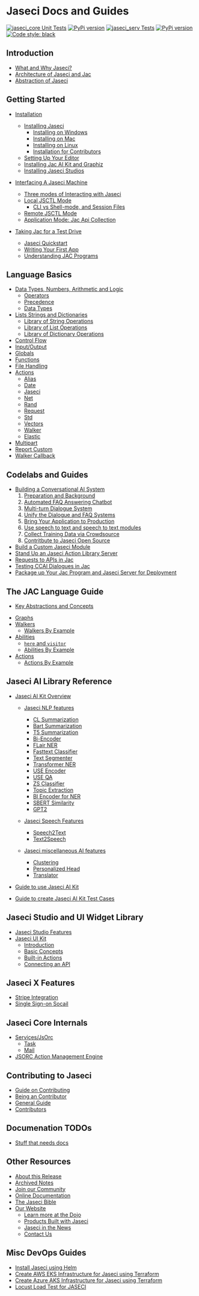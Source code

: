 # Jaseci Docs and Guides

[![jaseci_core Unit Tests](https://github.com/Jaseci-Labs/jaseci/actions/workflows/jaseci-core-test.yml/badge.svg?branch=main)](https://github.com/Jaseci-Labs/jaseci/actions/workflows/jaseci-core-test.yml) [![PyPi version](https://badgen.net/pypi/v/jaseci/)](https://pypi.org/project/jaseci)
[![jaseci_serv Tests](https://github.com/Jaseci-Labs/jaseci/actions/workflows/jaseci-serv-test.yml/badge.svg)](https://github.com/Jaseci-Labs/jaseci/actions/workflows/jaseci-serv-test.yml) [![PyPi version](https://badgen.net/pypi/v/jaseci-serv/)](https://pypi.org/project/jaseci-serv)
[![Code style: black](https://img.shields.io/badge/code%20style-black-000000.svg)](https://github.com/psf/black)

## Introduction

- [What and Why Jaseci?](docs/docs/Introduction/What_and_why_jaseci.md)
- [Architecture of Jaseci and Jac](docs/docs/Introduction/Architecture_of_jaseci.md)
- [Abstraction of Jaseci](docs/docs/Introduction/abstraction_of_jaseci.md)
<!-- Information is needed for the above sections to be complete -->

## Getting Started

  - [Installation](docs/docs/getting-started/content.md)
    - [Installing Jaseci](support/guide/getting_started/installation.md)
      - [Installing on Windows](support/guide/getting_started/installation.md#installing-on-windows)
      - [Installing on Mac](support/guide/getting_started/installation.md#installing-on-mac)
      - [Installing on Linux](support/guide/getting_started/installation.md#installing-on-linux)
      - [Installation for Contributors](support/guide/getting_started/installation.md#installation-for-contributors-of-jaseci)
    - [Setting Up Your Editor](support/guide/getting_started/setting_up_your_editor.md)
    - [Installing Jac AI Kit and Graphiz](docs/docs/getting-started/jac_ai_kit_and_graphiz.md)
    - [Installing Jaseci Studios](docs/docs/getting-started/jaseci_studios.md)

  - [Interfacing A Jaseci Machine](docs/docs/getting-started/content.md)
    - [Three modes of Interacting with Jaseci](docs/docs/interfacing_jaseci/interaction_modes.md)
    - [Local JSCTL Mode](docs/docs/interfacing_jaseci/jsctl.md)
      - [CLI vs Shell-mode, and Session Files](docs/docs/interfacing_jaseci/basics.md)
    - [Remote JSCTL Mode](docs/docs/interfacing_jaseci/remote_jsctl.md)
    - [Application Mode: Jac Api Collection](docs/docs/interfacing_jaseci/api_collection.md)

  - [Taking Jac for a Test Drive](docs/docs/getting-started/content.md)
    - [Jaseci Quickstart](support/guide/getting_started/quickstart.md)
    - [Writing Your First App](support/guide/getting_started/writing_your_first_app.md)
    - [Understanding JAC Programs](support/guide/getting_started/understanding_jac_programs.md)

<!-- For this section to be complete we must first rewrite some of the content so it assumes that the user followed the installation guide -->
<!-- Second we must write the content for the coming soon sections -->

## Language Basics

  - [Data Types, Numbers, Arithmetic and Logic](docs/docs/Language_basics/Num_ari_log.md)
    - [Operators](docs/docs/Developing_with_JAC/Language_Features/Operator.md)
    - [Precedence](docs/docs/Language_basics/precedence.md)
    - [Data Types](docs/docs/Developing_with_JAC/Language_Features/dataTypes.md)
  - [Lists Strings and Dictionaries](docs/docs/Language_basics/lists_dicts_dicts.md)
    - [Library of String Operations](docs/docs/Language_basics/strings.md)
    - [Library of List Operations](docs/docs/Language_basics/lists.md)
    - [Library of Dictionary Operations](docs/docs/Language_basics/dictionaries.md)
  - [Control Flow](docs/docs/Developing_with_JAC/Language_Features/ControlFlow.md)
  - [Input/Output](docs/docs/Developing_with_JAC/Language_Features/input_output.md)
  - [Globals](docs/docs/Developing_with_JAC/Language_Features/globals.md)
  - [Functions](docs/docs/Developing_with_JAC/Language_Features/function.md)
  - [File Handling](docs/docs/Developing_with_JAC/Language_Features/actions/file.md)
  - [Actions](docs/docs/getting-started/content.md)
    - [Alias](docs/docs/Developing_with_JAC/Language_Features/actions/alias.md)
    - [Date](docs/docs/Developing_with_JAC/Language_Features/actions/date.md)
    - [Jaseci](docs/docs/Developing_with_JAC/Language_Features/actions/jaseci.md)
    - [Net](docs/docs/Developing_with_JAC/Language_Features/actions/net.md)
    - [Rand](docs/docs/Developing_with_JAC/Language_Features/actions/rand.md)
    - [Request](docs/docs/Developing_with_JAC/Language_Features/actions/request.md)
    - [Std](docs/docs/Developing_with_JAC/Language_Features/actions/std.md)
    - [Vectors](docs/docs/Developing_with_JAC/Language_Features/actions/vectors.md)
    - [Walker](docs/docs/Developing_with_JAC/Language_Features/actions/walker.md)
    - [Elastic](docs/docs/Developing_with_JAC/Language_Features/actions/elastic.md)
  - [Multipart](docs/docs/Developing_with_JAC/Language_Features/multipart.md)
  - [Report Custom](docs/docs/Developing_with_JAC/Language_Features/report_custom.md)
  - [Walker Callback](docs/docs/Developing_with_JAC/Language_Features/walker_callback.md)

<!-- - [Main](docs/docs/Developing_with_JAC/Language_Feature.md)
  - [FileHnadling](docs/docs/Developing_with_JAC/Language_Features/FileHnadling.md) Find out if you can write to json
  - [Multipart](docs/docs/Developing_with_JAC/Language_Features/multipart.md)
  - [Report Custom](docs/docs/Developing_with_JAC/Language_Features/report_custom.md)
  - [Walker Callback](docs/docs/Developing_with_JAC/Language_Features/walker_callback.md) -->
  <!-- stuff missing in globals -->

## Codelabs and Guides

- [Building a Conversational AI System](examples/CanoniCAI/CCAI_codelab.md)
  1. [Preparation and Background](examples/CanoniCAI/codelabs/1_preparation.md)
  2. [Automated FAQ Answering Chatbot](examples/CanoniCAI/codelabs/2_faq.md)
  3. [Multi-turn Dialogue System](examples/CanoniCAI/codelabs/3_dialogue_system.md)
  4. [Unify the Dialogue and FAQ Systems](examples/CanoniCAI/codelabs/4_unify_system.md)
  5. [Bring Your Application to Production](examples/CanoniCAI/codelabs/5_production.md)
  6. [Use speech to text and speech to text modules](examples/CanoniCAI/codelabs/6_speech2text_and_text2speech.md)
  7. [Collect Training Data via Crowdsource](examples/CanoniCAI/codelabs/7_crowdsource.md)
  8. [Contritbute to Jaseci Open Source](examples/CanoniCAI/codelabs/8.contributing_to_jaseci.md)
- [Build a Custom Jaseci Module](support/codelabs/custom_jaseci_module_codelab.md)
- [Stand Up an Jaseci Action Library Server](docs/docs/canonicai/chapter9.md)
- [Requests to APIs in Jac](docs/docs/canonicai/chapter8.md)
- [Testing CCAI Dialogues in Jac](docs/docs/canonicai/chapter7.md)
- [Package up Your Jac Program and Jaseci Server for Deployment](support/docker/how_to_package.md)

## The JAC Language Guide

- [Key Abstractions and Concepts](examples/CanoniCAI/codelabs/lang_docs/key_concepts.md)
<!-- - [OOP](docs/docs/Developing_with_JAC/Language_Features/OOP.md) -->
  - [Graphs](examples/CanoniCAI/codelabs/lang_docs/graphs.md)
  - [Walkers](examples/CanoniCAI/codelabs/lang_docs/walkers.md)
    - [Walkers By Example](examples/CanoniCAI/codelabs/lang_docs/walkers_by_example.md)
  - [Abilities](examples/CanoniCAI/codelabs/lang_docs/abilities.md)
    - [`here` and `visitor`](examples/CanoniCAI/codelabs/lang_docs/here_visitor.md)
    - [Abilities By Example](examples/CanoniCAI/codelabs/lang_docs/abilities_by_example.md)
  - [Actions](examples/CanoniCAI/codelabs/lang_docs/actions.md)
    - [Actions By Example](examples/CanoniCAI/codelabs/lang_docs/actions_by_example.md)

<!-- ## Jac Language Features -->

<!-- - [Main](docs/docs/Developing_with_JAC/Language_Feature.md)
  - [ControlFlow](docs/docs/Developing_with_JAC/Language_Features/ControlFlow.md)
  - [FileHnadling](docs/docs/Developing_with_JAC/Language_Features/FileHnadling.md)
  - [Operator](docs/docs/Developing_with_JAC/Language_Features/Operator.md)
  - [Data Types](docs/docs/Developing_with_JAC/Language_Features/dataTypes.md)
  - [Function](docs/docs/Developing_with_JAC/Language_Features/function.md)
  - [Globals](docs/docs/Developing_with_JAC/Language_Features/globals.md)
  - [Input/Output](docs/docs/Developing_with_JAC/Language_Features/input_output.md)
  - [Multipart](docs/docs/Developing_with_JAC/Language_Features/multipart.md)
  - [Report Custom](docs/docs/Developing_with_JAC/Language_Features/report_custom.md)
  - [Walker Callback](docs/docs/Developing_with_JAC/Language_Features/walker_callback.md) -->

<!-- ## Standard Actions

  - [Alias](docs/docs/Developing_with_JAC/Language_Features/actions/alias.md)
  - [Date](docs/docs/Developing_with_JAC/Language_Features/actions/date.md)
  - [File](docs/docs/Developing_with_JAC/Language_Features/actions/file.md)
  - [Global](docs/docs/Developing_with_JAC/Language_Features/actions/global.md)
  - [Jaseci](docs/docs/Developing_with_JAC/Language_Features/actions/jaseci.md)
  - [Net](docs/docs/Developing_with_JAC/Language_Features/actions/net.md)
  - [Rand](docs/docs/Developing_with_JAC/Language_Features/actions/rand.md)
  - [Request](docs/docs/Developing_with_JAC/Language_Features/actions/request.md)
  - [Std](docs/docs/Developing_with_JAC/Language_Features/actions/std.md)
  - [Vectors](docs/docs/Developing_with_JAC/Language_Features/actions/vectors.md)
  - [Walker](docs/docs/Developing_with_JAC/Language_Features/actions/walker.md)
  - [Elastic](docs/docs/Developing_with_JAC/Language_Features/actions/elastic.md) -->

## Jaseci AI Library Reference

- [Jaseci AI Kit Overview](jaseci_ai_kit/README.md)
  - [Jaseci NLP features](jaseci_ai_kit/jac_nlp/README.md)
    - [CL Summarization](jaseci_ai_kit/jac_nlp/jac_nlp/cl_summer/README.md)
    - [Bart Summarization](jaseci_ai_kit/jac_nlp/jac_nlp/bart_sum/README.md)
    - [T5 Summarization](jaseci_ai_kit/jac_nlp/jac_nlp/t5_sum/README.md)
    - [Bi-Encoder](jaseci_ai_kit/jac_nlp/jac_nlp/bi_enc/README.md)
    - [FLair NER](jaseci_ai_kit/jac_nlp/jac_nlp/ent_ext/README.md)
    - [Fasttext Classifier](jaseci_ai_kit/jac_nlp/jac_nlp/fast_enc/README.md)
    - [Text Segmenter](jaseci_ai_kit/jac_nlp/jac_nlp/text_seg/README.md)
    - [Transformer NER](jaseci_ai_kit/jac_nlp/jac_nlp/tfm_ner/README.md)
    - [USE Encoder](jaseci_ai_kit/jac_nlp/jac_nlp/use_enc/README.md)
    - [USE QA](jaseci_ai_kit/jac_nlp/jac_nlp/use_qa/README.md)
    - [ZS Classifier](jaseci_ai_kit/jac_nlp/jac_nlp/zs_classifier/README.md)
    - [Topic Extraction](jaseci_ai_kit/jac_nlp/jac_nlp/topic_ext/README.md)
    - [BI Encoder for NER](jaseci_ai_kit/jac_nlp/jac_nlp/bi_ner/README.md)
    - [SBERT Similarity](jaseci_ai_kit/jac_nlp/jac_nlp/sbert_sim/README.md)
    - [GPT2](jaseci_ai_kit/jac_nlp/jac_nlp/gpt2/README.md)

  - [Jaseci Speech Features](jaseci_ai_kit/jac_speech/README.md)

    - [Speech2Text](jaseci_ai_kit/jac_speech/jac_speech/stt/README.md)
    - [Text2Speech](jaseci_ai_kit/jac_speech/jac_speech/vc_tts/README.md)

  - [Jaseci miscellaneous AI features](jaseci_ai_kit/jac_misc/README.md)
    - [Clustering](jaseci_ai_kit/jac_misc/jac_misc/cluster/README.md)
    - [Personalized Head](jaseci_ai_kit/jac_misc/jac_misc/ph/README.md)
    - [Translator](jaseci_ai_kit/jac_misc/jac_misc/translator/README.md)

- [Guide to use Jaseci AI Kit](jaseci_ai_kit/support/guide-to-use-ai-kit.md)
- [Guide to create Jaseci AI Kit Test Cases](jaseci_ai_kit/README.md)

## Jaseci Studio and UI Widget Library

- [Jaseci Studio Features](jaseci_studio/features.md)
- [Jaseci UI Kit](ui_components/readme.md)
  - [Introduction](ui_components/docs/what-is-jaseci-ui-kit.md)
  - [Basic Concepts](ui_components/docs/basic-concepts.md)
  - [Built-in Actions](ui_components/docs/built-in-actions.md)
  - [Connecting an API](ui_components/docs/connecting-an-api.md)

## Jaseci X Features
- [Stripe Integration](jaseci_serv/jaseci_serv/jsx_stripe/README.md)
- [Single Sign-on Socail](jaseci_serv/jaseci_serv/jsx_oauth/README.md)

## Jaseci Core Internals

- [Services/JsOrc](jaseci_core/jaseci/svc/README.md)
  - [Task](jaseci_core/jaseci/svc/task/README.md)
  - [Mail](jaseci_core/jaseci/svc/mail/README.md)
- [JSORC Action Management Engine](jaseci_core/jaseci/svc/JSORC.md)

## Contributing to Jaseci

- [Guide on Contributing](examples/CanoniCAI/codelabs/8.contributing_to_jaseci.md)
- [Being an Contributor](support/guide/other/contributor_policy.md)
- [General Guide](CONTRIBUTING.md)
- [Contributors](CONTRIBUTORS.md)

## Documenation TODOs

- [Stuff that needs docs](support/guide/other/DOCTODOS.md)

## Other Resources

- [About this Release](CHANGELOG.md)
- [Archived Notes](NOTES.md)
- [Join our Community](https://forum.jaseci.org/)
- [Online Documentation](https://docs.jaseci.org/)
- [The Jaseci Bible](https://github.com/Jaseci-Labs/jaseci_bible/blob/main/pdf/jaseci_bible.pdf)
- [Our Website](https://jaseci.org/)
  - [Learn more at the Dojo](https://jaseci.org/dojo)
  - [Products Built with Jaseci](https://jaseci.org/products/)
  - [Jaseci in the News](https://jaseci.org/blog/)
  - [Contact Us](https://jaseci.org/contact-us/)

## Misc DevOps Guides
- [Install Jaseci using Helm](support/helmcharts/jaseci/README.md)
- [Create AWS EKS Infrastructure for Jaseci using Terraform](support/infrastructure/terraform/aws/README.md)
- [Create Azure AKS Infrastructure for Jaseci using Terraform](support/infrastructure/terraform/azure/README.md)
- [Locust Load Test for JASECI](support/locust/README.md)
